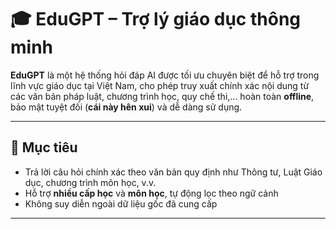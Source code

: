 # 🎓 EduGPT – Trợ lý giáo dục thông minh

**EduGPT** là một hệ thống hỏi đáp AI được tối ưu chuyên biệt để hỗ trợ trong lĩnh vực giáo dục tại Việt Nam, cho phép truy xuất chính xác nội dung từ các văn bản pháp luật, chương trình học, quy chế thi,... hoàn toàn **offline**, bảo mật tuyệt đối (**cái này hên xui**) và dễ dàng sử dụng.

---

## 🧠 Mục tiêu

- Trả lời câu hỏi chính xác theo văn bản quy định như Thông tư, Luật Giáo dục, chương trình môn học, v.v.
- Hỗ trợ **nhiều cấp học** và **môn học**, tự động lọc theo ngữ cảnh
- Không suy diễn ngoài dữ liệu gốc đã cung cấp

---